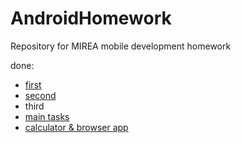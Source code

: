 # AndroidHomework
 Repository for MIREA mobile development homework

done:

- [first](https://github.com/ventusfortis/AndroidHomework/tree/main/firstPractic)
- [second](https://github.com/ventusfortis/AndroidHomework/tree/main/secondPractic)
- third
 - [main tasks](https://github.com/ventusfortis/AndroidHomework/tree/main/Practice3)
 - [calculator & browser app](https://github.com/ventusfortis/AndroidHomework/tree/main/MireaProject)
